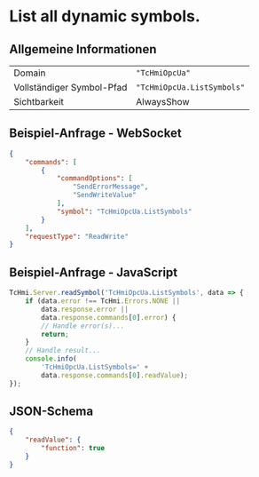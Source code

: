 # List all dynamic symbols.

## Allgemeine Informationen

|  |  |
| - | - |
| Domain | `"TcHmiOpcUa"` |
| Vollständiger Symbol-Pfad | `"TcHmiOpcUa.ListSymbols"` |
| Sichtbarkeit | AlwaysShow |

## Beispiel-Anfrage - WebSocket

```json
{
    "commands": [
        {
            "commandOptions": [
                "SendErrorMessage",
                "SendWriteValue"
            ],
            "symbol": "TcHmiOpcUa.ListSymbols"
        }
    ],
    "requestType": "ReadWrite"
}
```

## Beispiel-Anfrage - JavaScript

```javascript
TcHmi.Server.readSymbol('TcHmiOpcUa.ListSymbols', data => {
    if (data.error !== TcHmi.Errors.NONE ||
        data.response.error ||
        data.response.commands[0].error) {
        // Handle error(s)...
        return;
    }
    // Handle result...
    console.info(
        'TcHmiOpcUa.ListSymbols=' +
        data.response.commands[0].readValue);
});
```

## JSON-Schema

```json
{
    "readValue": {
        "function": true
    }
}
```
